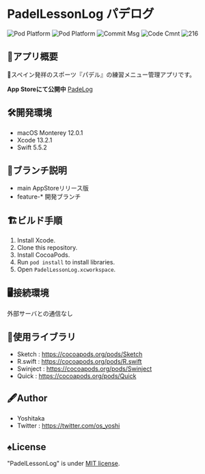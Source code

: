 # PadelLessonLog パデログ
![Pod Platform](https://img.shields.io/cocoapods/p/AMClockView.svg?style=flat)
![Pod Platform](https://img.shields.io/github/license/Yoshitaka-hub/PadelLessonLog)
![Commit Msg](https://img.shields.io/badge/Commit%20message-en__US-brightgreen.svg)
![Code Cmnt](https://img.shields.io/badge/code%20comment-Ja-brightgreen.svg)
![216](https://user-images.githubusercontent.com/63494353/150297383-1c345d0b-681c-44ef-937d-fbfa3321bf09.png)

## 📱アプリ概要
🎾スペイン発祥のスポーツ『パデル』の練習メニュー管理アプリです。

**App Storeにて公開中**
[PadeLog](https://apps.apple.com/jp/app/padelog/id1586424565 "App Store")

## 🛠開発環境
* macOS Monterey 12.0.1
* Xcode 13.2.1
* Swift 5.5.2

## 🌲ブランチ説明
* main AppStoreリリース版
* feature-* 開発ブランチ

## 🏗ビルド手順
1. Install Xcode.
1. Clone this repository.
1. Install CocoaPods.
1. Run `pod install` to install libraries.
1. Open `PadelLessonLog.xcworkspace`.

## 🖥接続環境
外部サーバとの通信なし

## 📙使用ライブラリ
* Sketch : https://cocoapods.org/pods/Sketch
* R.swift : https://cocoapods.org/pods/R.swift
* Swinject : https://cocoapods.org/pods/Swinject
* Quick : https://cocoapods.org/pods/Quick

## 🖋Author
* Yoshitaka
* Twitter : https://twitter.com/os_yoshi

## ♠️License
"PadelLessonLog" is under [MIT license](https://en.wikipedia.org/wiki/MIT_License).
